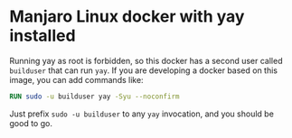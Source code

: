 # Manjaro Linux docker with yay installed

Running yay as root is forbidden,
so this docker has a second user called `builduser` that can run `yay`.
If you are developing a docker based on this image, you can add commands like:

```dockerfile
RUN sudo -u builduser yay -Syu --noconfirm
```

Just prefix `sudo -u builduser` to any `yay` invocation,
and you should be good to go.
